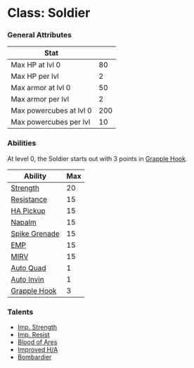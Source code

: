 Class: Soldier
======

### General Attributes

| Stat                          |       |
| -------------                 | ---   |
| Max HP at lvl 0               | 80    |
| Max HP per lvl                | 2     |
| Max armor at lvl 0            | 50    |
| Max armor per lvl             | 2     |
| Max powercubes at lvl 0       | 200   |
| Max powercubes per lvl        | 10    |

### Abilities

At level 0, the Soldier starts out with 3 points in [Grapple Hook](../abilities/grapple_hook.md).

|                   Ability                         | Max |
| -------------------------------------------       | --- |
| [Strength](../abilities/strength.md)              | 20  |
| [Resistance](../abilities/resistance.md)          | 15  |
| [HA Pickup](../abilities/ha_pickup.md)            | 15  |
| [Napalm](../abilities/napalm.md)                  | 15  |
| [Spike Grenade](../abilities/spike_grenade.md)    | 15  |
| [EMP](../abilities/emp.md)                        | 15  |
| [MIRV](../abilities/mirv.md)                      | 15  |
| [Auto Quad](../abilities/auto_quad.md)            | 1   |
| [Auto Invin](../abilities/auto_invin.md)          | 1   |
| [Grapple Hook](../abilities/grapple_hook.md)      | 3   |

### Talents
* [Imp. Strength](../talents/imp_strength.md)
* [Imp. Resist](../talents/imp_resist.md)
* [Blood of Ares](../talents/blood_of_ares.md)
* [Improved H/A](../talents/improved_ha.md)
* [Bombardier](../talents/bombardier.md)